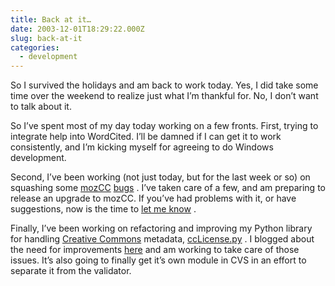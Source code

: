 ```yaml
---
title: Back at it…
date: 2003-12-01T18:29:22.000Z
slug: back-at-it
categories:
  - development
---
```

So I survived the holidays and am back to work today. Yes, I did take some time over the weekend to realize just what I’m thankful for. No, I don’t want to talk about it.

So I’ve spent most of my day today working on a few fronts. First, trying to integrate help into WordCited. I’ll be damned if I can get it to work consistently, and I’m kicking myself for agreeing to do Windows development.

Second, I’ve been working (not just today, but for the last week or so) on squashing some [mozCC][1]  [bugs][2] . I’ve taken care of a few, and am preparing to release an upgrade to mozCC. If you’ve had problems with it, or have suggestions, now is the time to [let me know][3] .

Finally, I’ve been working on refactoring and improving my Python library for handling [Creative Commons][4]  metadata, [ccLicense.py][5] . I blogged about the need for improvements [here][6]  and am working to take care of those issues. It’s also going to finally get it’s own module in <span class="caps">CVS</span> in an effort to separate it from the validator.


 [1]: http://yergler.net/projects/mozcc
 [2]: http://mozcc.mozdev.org/bugs.html
 [3]: http://mozdev.org/bugs/enter_bug.cgi?product=mozcc
 [4]: http://www.creativecommons.org
 [5]: http://yergler.net/averages/archives/cclicensepy
 [6]: http://www.yergler.net/averages/archives/2003/10/24/thoughts_on_the_future_of_cclicensepy

